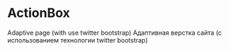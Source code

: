 # ActionBox
Adaptive page (with use twitter bootstrap)
Адаптивная верстка сайта (c использованием технологии twitter bootstrap)
